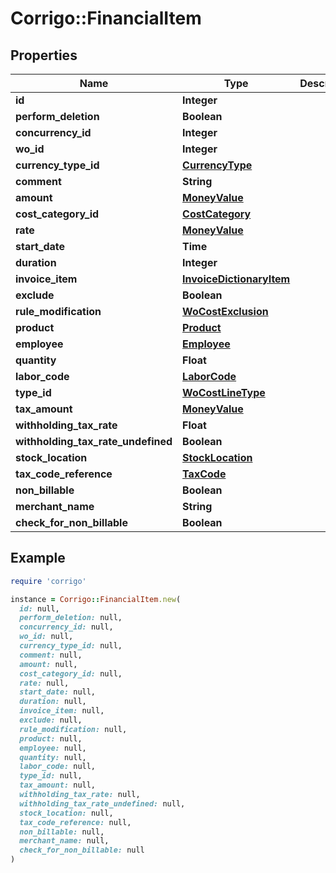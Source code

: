 # Corrigo::FinancialItem

## Properties

| Name | Type | Description | Notes |
| ---- | ---- | ----------- | ----- |
| **id** | **Integer** |  | [optional] |
| **perform_deletion** | **Boolean** |  | [optional] |
| **concurrency_id** | **Integer** |  | [optional] |
| **wo_id** | **Integer** |  | [optional] |
| **currency_type_id** | [**CurrencyType**](CurrencyType.md) |  | [optional] |
| **comment** | **String** |  | [optional] |
| **amount** | [**MoneyValue**](MoneyValue.md) |  | [optional] |
| **cost_category_id** | [**CostCategory**](CostCategory.md) |  | [optional] |
| **rate** | [**MoneyValue**](MoneyValue.md) |  | [optional] |
| **start_date** | **Time** |  | [optional] |
| **duration** | **Integer** |  | [optional] |
| **invoice_item** | [**InvoiceDictionaryItem**](InvoiceDictionaryItem.md) |  | [optional] |
| **exclude** | **Boolean** |  | [optional] |
| **rule_modification** | [**WoCostExclusion**](WoCostExclusion.md) |  | [optional] |
| **product** | [**Product**](Product.md) |  | [optional] |
| **employee** | [**Employee**](Employee.md) |  | [optional] |
| **quantity** | **Float** |  | [optional] |
| **labor_code** | [**LaborCode**](LaborCode.md) |  | [optional] |
| **type_id** | [**WoCostLineType**](WoCostLineType.md) |  | [optional] |
| **tax_amount** | [**MoneyValue**](MoneyValue.md) |  | [optional] |
| **withholding_tax_rate** | **Float** |  | [optional] |
| **withholding_tax_rate_undefined** | **Boolean** |  | [optional] |
| **stock_location** | [**StockLocation**](StockLocation.md) |  | [optional] |
| **tax_code_reference** | [**TaxCode**](TaxCode.md) |  | [optional] |
| **non_billable** | **Boolean** |  | [optional] |
| **merchant_name** | **String** |  | [optional] |
| **check_for_non_billable** | **Boolean** |  | [optional] |

## Example

```ruby
require 'corrigo'

instance = Corrigo::FinancialItem.new(
  id: null,
  perform_deletion: null,
  concurrency_id: null,
  wo_id: null,
  currency_type_id: null,
  comment: null,
  amount: null,
  cost_category_id: null,
  rate: null,
  start_date: null,
  duration: null,
  invoice_item: null,
  exclude: null,
  rule_modification: null,
  product: null,
  employee: null,
  quantity: null,
  labor_code: null,
  type_id: null,
  tax_amount: null,
  withholding_tax_rate: null,
  withholding_tax_rate_undefined: null,
  stock_location: null,
  tax_code_reference: null,
  non_billable: null,
  merchant_name: null,
  check_for_non_billable: null
)
```

